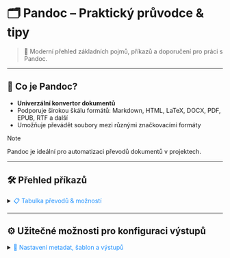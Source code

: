 ﻿# 🗂️ Pandoc – Praktický průvodce & tipy

> 🚀 Moderní přehled základních pojmů, příkazů a doporučení pro práci s Pandoc.

---

## 📖 Co je Pandoc?

- **Univerzální konvertor dokumentů**
- Podporuje širokou škálu formátů: Markdown, HTML, LaTeX, DOCX, PDF, EPUB, RTF a další
- Umožňuje převádět soubory mezi různými značkovacími formáty

> [!NOTE]  
> Pandoc je ideální pro automatizaci převodů dokumentů v projektech.

---

## 🛠️ Přehled příkazů

<details>
<summary><span style="color:#1E90FF;">📋 Tabulka převodů & možností</span></summary>

| **Vstupní Formát** | **Výstupní Formát** | **Příkaz** | **Poznámka** | **Užitečné Možnosti** |
|--------------------|---------------------|------------|--------------|-----------------------|
| 📝 Markdown (.md)  | 📄 DOCX (.docx)     | `pandoc soubor.md -o soubor.docx` | Markdown → Word | `--standalone`, `--template=moje-sablona.tex`, `--metadata title="Název dokumentu"` |
| 📝 Markdown (.md)  | 🌐 HTML (.html)     | `pandoc soubor.md -o soubor.html` | Markdown → HTML | `--self-contained`, `--css=style.css`, `--metadata title="Titul stránky"` |
| 📝 Markdown (.md)  | 📑 PDF (.pdf)       | `pandoc soubor.md -o soubor.pdf` | Markdown → PDF (vyžaduje LaTeX) | `--pdf-engine=xelatex`, `--template=moje-sablona.tex`, `--toc` |
| 📝 Markdown (.md)  | 📚 EPUB (.epub)     | `pandoc soubor.md -o soubor.epub` | Markdown → e-kniha | `--epub-metadata=metadata.xml`, `--css=style.css`, `--epub-cover-image=image.jpg` |
| 📄 DOCX (.docx)    | 📝 Markdown (.md)   | `pandoc soubor.docx -o soubor.md` | Word → Markdown | `--extract-media=.` |
| 📄 DOCX (.docx)    | 🌐 HTML (.html)     | `pandoc soubor.docx -o soubor.html` | Word → HTML | `--self-contained`, `--css=style.css` |
| 📄 DOCX (.docx)    | 📑 PDF (.pdf)       | `pandoc soubor.docx -o soubor.pdf` | Word → PDF | `--pdf-engine=xelatex`, `--template=moje-sablona.tex`, `--toc` |
| 📄 DOCX (.docx)    | 📚 EPUB (.epub)     | `pandoc soubor.docx -o soubor.epub` | Word → e-kniha | `--epub-metadata=metadata.xml`, `--css=style.css` |
| 🌐 HTML (.html)    | 📝 Markdown (.md)   | `pandoc soubor.html -o soubor.md` | HTML → Markdown | `--standalone`, `--self-contained` |
| 🌐 HTML (.html)    | 📄 DOCX (.docx)     | `pandoc soubor.html -o soubor.docx` | HTML → Word | `--self-contained`, `--extract-media=.` |
| 🌐 HTML (.html)    | 📑 PDF (.pdf)       | `pandoc soubor.html -o soubor.pdf` | HTML → PDF | `--pdf-engine=xelatex`, `--template=moje-sablona.tex`, `--toc` |
| 🌐 HTML (.html)    | 📚 EPUB (.epub)     | `pandoc soubor.html -o soubor.epub` | HTML → e-kniha | `--epub-metadata=metadata.xml`, `--css=style.css` |
| 📑 LaTeX (.tex)    | 📝 Markdown (.md)   | `pandoc soubor.tex -o soubor.md` | LaTeX → Markdown | `--standalone`, `--self-contained` |
| 📑 LaTeX (.tex)    | 📄 DOCX (.docx)     | `pandoc soubor.tex -o soubor.docx` | LaTeX → Word | `--pdf-engine=xelatex`, `--extract-media=.` |
| 📑 LaTeX (.tex)    | 🌐 HTML (.html)     | `pandoc soubor.tex -o soubor.html` | LaTeX → HTML | `--self-contained`, `--standalone` |
| 📑 LaTeX (.tex)    | 📑 PDF (.pdf)       | `pandoc soubor.tex -o soubor.pdf` | LaTeX → PDF | `--pdf-engine=xelatex`, `--template=moje-sablona.tex`, `--toc` |
| 📑 LaTeX (.tex)    | 📚 EPUB (.epub)     | `pandoc soubor.tex -o soubor.epub` | LaTeX → e-kniha | `--epub-metadata=metadata.xml`, `--css=style.css` |
| 📚 EPUB (.epub)    | 📝 Markdown (.md)   | `pandoc soubor.epub -o soubor.md` | EPUB → Markdown | `--standalone`, `--self-contained` |
| 📚 EPUB (.epub)    | 📄 DOCX (.docx)     | `pandoc soubor.epub -o soubor.docx` | EPUB → Word | `--extract-media=.` |
| 📚 EPUB (.epub)    | 🌐 HTML (.html)     | `pandoc soubor.epub -o soubor.html` | EPUB → HTML | `--self-contained`, `--standalone` |
| 📚 EPUB (.epub)    | 📑 PDF (.pdf)       | `pandoc soubor.epub -o soubor.pdf` | EPUB → PDF | `--pdf-engine=xelatex`, `--template=moje-sablona.tex`, `--toc` |
| 📄 RTF (.rtf)      | 📝 Markdown (.md)   | `pandoc soubor.rtf -o soubor.md` | RTF → Markdown | `--standalone`, `--self-contained` |
| 📄 RTF (.rtf)      | 📄 DOCX (.docx)     | `pandoc soubor.rtf -o soubor.docx` | RTF → Word | `--extract-media=.` |
| 📄 RTF (.rtf)      | 🌐 HTML (.html)     | `pandoc soubor.rtf -o soubor.html` | RTF → HTML | `--self-contained`, `--standalone` |
| 📄 RTF (.rtf)      | 📑 PDF (.pdf)       | `pandoc soubor.rtf -o soubor.pdf` | RTF → PDF | `--pdf-engine=xelatex`, `--template=moje-sablona.tex`, `--toc` |

</details>

---

## ⚙️ Užitečné možnosti pro konfiguraci výstupů

<details>
<summary><span style="color:#1E90FF;">🔧 Nastavení metadat, šablon a výstupů</span></summary>

- **Nastavení metadat (title, author, date):**
  ```sh
  pandoc soubor.md -o soubor.pdf --metadata title="Titul dokumentu" --metadata author="Autor"
  ```

- **Použití vlastní šablony pro PDF/HTML:**
  ```sh
  pandoc soubor.md -o soubor.pdf --template=moje-sablona.tex
  ```

- **Generování samostatného souboru pro HTML/PDF (včetně obrázků):**
  ```sh
  pandoc soubor.md -o soubor.html --standalone
  ```

- **Přidání obrázků přímo do HTML (base64):**
  ```sh
  pandoc soubor.md -o soubor.html --self-contained
  ```

- **Vložení obrázků (s externími cestami):**
  ```sh
  pandoc soubor.md -o soubor.html --extract-media=./media
  ```

- **Zobrazení obsahu (TOC):**
  ```sh
  pandoc soubor.md -o soubor.pdf --toc
  ```

- **Výběr formátu pro PDF engine (xelatex, pdflatex, etc.):**
  ```sh
  pandoc soubor.md -o soubor.pdf --pdf-engine=xelatex
  ```
</details>